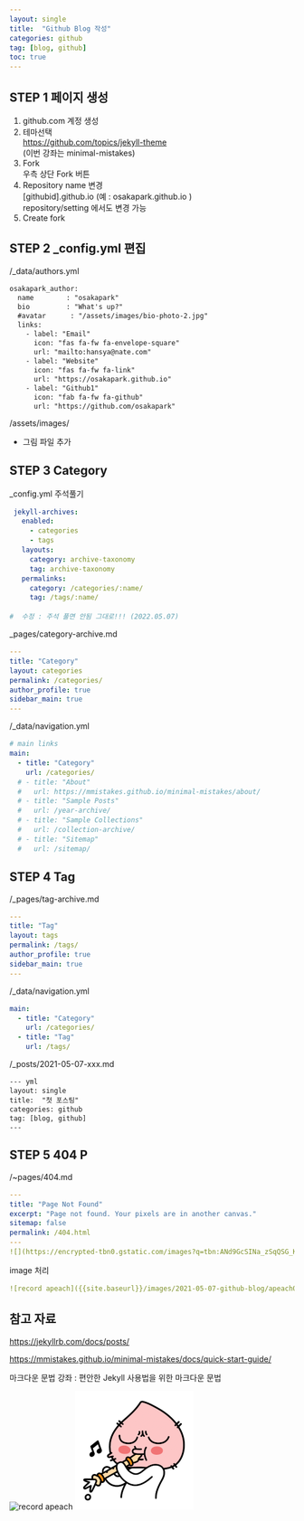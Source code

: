 ```yaml
---
layout: single
title:  "Github Blog 작성"
categories: github
tag: [blog, github]
toc: true
--- 
```


## STEP 1 페이지 생성

1. github.com 계정 생성
2. 테마선택 <br>
   https://github.com/topics/jekyll-theme <br>
   (이번 강좌는  minimal-mistakes)   
3. Fork <br>
   우측 상단 Fork 버튼
4. Repository name  변경<br>
  [githubid].github.io (예 :  osakapark.github.io ) <br>
  repository/setting  에서도 변경 가능 
5. Create fork


## STEP 2 _config.yml  편집
/_data/authors.yml
```
osakapark_author:
  name        : "osakapark"
  bio         : "What's up?"
  #avatar      : "/assets/images/bio-photo-2.jpg"
  links:
    - label: "Email"
      icon: "fas fa-fw fa-envelope-square"
      url: "mailto:hansya@nate.com"
    - label: "Website"
      icon: "fas fa-fw fa-link"
      url: "https://osakapark.github.io"
    - label: "Github1"
      icon: "fab fa-fw fa-github"
      url: "https://github.com/osakapark"
```
/assets/images/
  - 그림 파일 추가

## STEP 3 Category
_config.yml  주석풀기 
``` yml
 jekyll-archives:
   enabled:
     - categories
     - tags
   layouts:
     category: archive-taxonomy
     tag: archive-taxonomy
   permalinks:
     category: /categories/:name/
     tag: /tags/:name/

#  수정 : 주석 풀면 안됨 그대로!!! (2022.05.07)     
```

 _pages/category-archive.md
``` yml
--- 
title: "Category"
layout: categories
permalink: /categories/
author_profile: true
sidebar_main: true
---
```

/_data/navigation.yml
``` yml
# main links
main:
  - title: "Category"
    url: /categories/
  # - title: "About"
  #   url: https://mmistakes.github.io/minimal-mistakes/about/
  # - title: "Sample Posts"
  #   url: /year-archive/
  # - title: "Sample Collections"
  #   url: /collection-archive/
  # - title: "Sitemap"
  #   url: /sitemap/
```


## STEP 4 Tag
/_pages/tag-archive.md
```yml
---
title: "Tag"
layout: tags
permalink: /tags/
author_profile: true
sidebar_main: true
---
```


/_data/navigation.yml
``` yml
main:
  - title: "Category"
    url: /categories/
  - title: "Tag"
    url: /tags/  
```

/_posts/2021-05-07-xxx.md
```
--- yml
layout: single
title:  "첫 포스팅"
categories: github
tag: [blog, github]
--- 
```

## STEP 5 404 P
/~pages/404.md

```yml
---
title: "Page Not Found"
excerpt: "Page not found. Your pixels are in another canvas."
sitemap: false
permalink: /404.html
---
![](https://encrypted-tbn0.gstatic.com/images?q=tbn:ANd9GcSINa_zSqQSG_KsOcaRWc8hgoncoihL6eiTVtMKUHY8e7gub_cVFR96y_LEPD9Gk2knQ2o&usqp=CAU)
```

image  처리
```yml
![record apeach]({{site.baseurl}}/images/2021-05-07-github-blog/apeach01.png)
```

## 참고 자료
 https://jekyllrb.com/docs/posts/
 
 https://mmistakes.github.io/minimal-mistakes/docs/quick-start-guide/
 
 마크다운 문법 강좌 : 편안한 Jekyll 사용법을 위한 마크다운 문법 
 

![record apeach]({{site.baseurl}}/images/2021-05-07-github-blog/apeach01.png)
![샘플 이미지](../images/2021-05-07-github-blog/apeach01.png)
